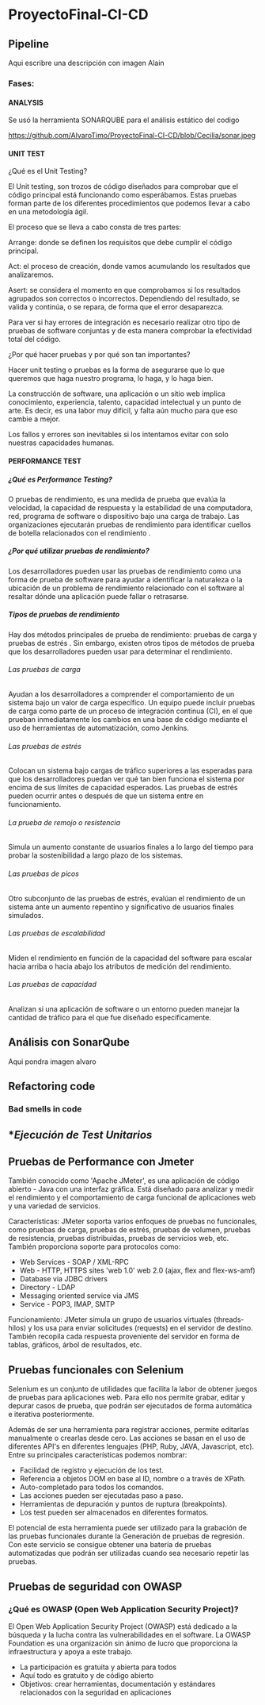 # ProyectoFinal-CI-CD
## Pipeline
Aqui escribre una descripción con imagen Alain
### Fases:

#### ANALYSIS
Se usó la herramienta SONARQUBE para el análisis estático del codigo

https://github.com/AlvaroTimo/ProyectoFinal-CI-CD/blob/Cecilia/sonar.jpeg

#### UNIT TEST

¿Qué es el Unit Testing?

El Unit testing, son trozos de código diseñados para comprobar que el código principal está funcionando como esperábamos. Estas pruebas forman parte de los diferentes procedimientos que podemos llevar a cabo en una metodología ágil.

El proceso que se lleva a cabo consta de tres partes:

Arrange: donde se definen los requisitos que debe cumplir el código principal.

Act: el proceso de creación, donde vamos acumulando los resultados que analizaremos.

Asert: se considera el momento en que comprobamos si los resultados agrupados son correctos o incorrectos. Dependiendo del resultado, se valida y continúa, o se repara, de forma que el error desaparezca.

Para ver si hay errores de integración es necesario realizar otro tipo de pruebas de software conjuntas y de esta manera comprobar la efectividad total del código.

¿Por qué hacer pruebas y por qué son tan importantes?

Hacer unit testing o pruebas es la forma de asegurarse que lo que queremos que haga nuestro programa, lo haga, y lo haga bien.

La construcción de software, una aplicación o un sitio web implica conocimiento, experiencia, talento, capacidad intelectual y un punto de arte. Es decir, es una labor muy difícil, y falta aún mucho para que eso cambie a mejor.

Los fallos y errores son inevitables si los intentamos evitar con solo nuestras capacidades humanas.



#### PERFORMANCE TEST
##### ¿Qué es Performance Testing?
O pruebas de rendimiento, es una medida de prueba que evalúa la velocidad, la capacidad de respuesta y la estabilidad de una computadora, red, programa de software o dispositivo bajo una carga de trabajo. Las organizaciones ejecutarán pruebas de rendimiento para identificar cuellos de botella relacionados con el rendimiento .

##### ¿Por qué utilizar pruebas de rendimiento?
Los desarrolladores pueden usar las pruebas de rendimiento como una forma de prueba de software para ayudar a identificar la naturaleza o la ubicación de un problema de rendimiento relacionado con el software al resaltar dónde una aplicación puede fallar o retrasarse.

##### Tipos de pruebas de rendimiento
Hay dos métodos principales de prueba de rendimiento: pruebas de carga y pruebas de estrés . Sin embargo, existen otros tipos de métodos de prueba que los desarrolladores pueden usar para determinar el rendimiento.

###### Las pruebas de carga
Ayudan a los desarrolladores a comprender el comportamiento de un sistema bajo un valor de carga específico. Un equipo puede incluir pruebas de carga como parte de un proceso de integración continua (CI), en el que prueban inmediatamente los cambios en una base de código mediante el uso de herramientas de automatización, como Jenkins.

###### Las pruebas de estrés
Colocan un sistema bajo cargas de tráfico superiores a las esperadas para que los desarrolladores puedan ver qué tan bien funciona el sistema por encima de sus límites de capacidad esperados. Las pruebas de estrés pueden ocurrir antes o después de que un sistema entre en funcionamiento.

###### La prueba de remojo o resistencia
Simula un aumento constante de usuarios finales a lo largo del tiempo para probar la sostenibilidad a largo plazo de los sistemas.

###### Las pruebas de picos
Otro subconjunto de las pruebas de estrés, evalúan el rendimiento de un sistema ante un aumento repentino y significativo de usuarios finales simulados.

###### Las pruebas de escalabilidad
Miden el rendimiento en función de la capacidad del software para escalar hacia arriba o hacia abajo los atributos de medición del rendimiento.

###### Las pruebas de capacidad
Analizan si una aplicación de software o un entorno pueden manejar la cantidad de tráfico para el que fue diseñado específicamente.

## Análisis con SonarQube
Aqui pondra imagen alvaro

## Refactoring code
### Bad smells in code

## **Ejecución de Test Unitarios*
## **Pruebas de Performance con Jmeter**
También conocido como 'Apache JMeter', es una aplicación de código abierto - Java con una interfaz
gráfica. Está diseñado para analizar y medir el rendimiento y el comportamiento de carga funcional de aplicaciones
web y una variedad de servicios.

Características: JMeter soporta varios enfoques de pruebas no funcionales, como pruebas de carga, pruebas de
estrés, pruebas de volumen, pruebas de resistencia, pruebas distribuidas, pruebas de servicios web, etc. También
proporciona soporte para protocolos como:
- Web Services - SOAP / XML-RPC
- Web - HTTP, HTTPS sites 'web 1.0' web 2.0 (ajax, flex and flex-ws-amf)
- Database via JDBC drivers
- Directory - LDAP
- Messaging oriented service via JMS
- Service - POP3, IMAP, SMTP

Funcionamiento: JMeter simula un grupo de usuarios virtuales (threads-hilos) y los usa para enviar solicitudes
(requests) en el servidor de destino. También recopila cada respuesta proveniente del servidor en forma de tablas,
gráficos, árbol de resultados, etc.

## **Pruebas funcionales con Selenium**
Selenium es un conjunto de utilidades que facilita la labor de obtener juegos de pruebas para aplicaciones web. Para ello nos permite grabar, editar y depurar casos de prueba, que podrán ser ejecutados de forma automática e iterativa posteriormente.

Además de ser una herramienta para registrar acciones, permite editarlas manualmente o crearlas desde cero. Las acciones se basan en el uso de diferentes API's en diferentes lenguajes (PHP, Ruby, JAVA, Javascript, etc). Entre su principales características podemos nombrar:

- Facilidad de registro y ejecución de los test.
- Referencia a objetos DOM en base al ID, nombre o a través de XPath.
- Auto-completado para todos los comandos.
- Las acciones pueden ser ejecutadas paso a paso.
- Herramientas de depuración y puntos de ruptura (breakpoints).
- Los test pueden ser almacenados en diferentes formatos.
 
El potencial de esta herramienta puede ser utilizado para la grabación de las pruebas funcionales durante la Generación de pruebas de regresión. Con este servicio se consigue obtener una batería de pruebas automatizadas que podrán ser utilizadas cuando sea necesario repetir las pruebas.

## **Pruebas de seguridad con OWASP**
### ¿Qué es OWASP (Open Web Application Security Project)?
El Open Web Application Security Project (OWASP) está dedicado a la búsqueda y la lucha contra las vulnerabilidades en el software. La OWASP Foundation es una organización sin ánimo de lucro que proporciona la infraestructura y apoya a este trabajo.
- La participación es gratuita y abierta para todos
- Aquí todo es gratuito y de código abierto
- Objetivos: crear herramientas, documentación y estándares relacionados con la seguridad en aplicaciones

